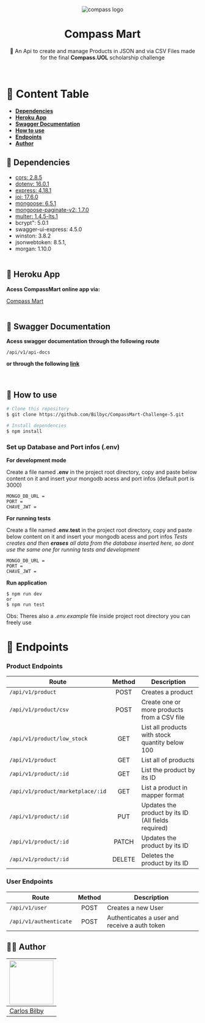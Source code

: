 <p align="center">
  <img alt="compass logo" src="https://user-images.githubusercontent.com/65569815/176964539-fe858838-0d07-418e-9220-b6d94461ecee.png" />
</p>

<h1 align="center">Compass Mart</h1>
<p align="center">🚀 An Api to create and manage Products in JSON and via CSV Files made for the final <strong>Compass.UOL</strong> scholarship challenge</p><br>

📁 Content Table
=================
<!--ts-->
   * **[Dependencies](#-dependencies)**
   * **[Heroku App](#-heroku-app)**
   * **[Swagger Documentation](#-swagger-documentation)**
   * **[How to use](#-how-to-use)**
   * **[Endpoints](#-endpoints)**
   * **[Author](#-author)**
<!--te-->

🔑 Dependencies
---------------
* [cors: 2.8.5](https://www.npmjs.com/package/cors)
* [dotenv: 16.0.1](https://www.npmjs.com/package/dotenv)
* [express: 4.18.1](http://expressjs.com/)
* [joi: 17.6.0](https://www.npmjs.com/package/joi)
* [mongoose: 6.5.1](https://mongoosejs.com/)
* [mongoose-paginate-v2: 1.7.0](https://www.npmjs.com/package/mongoose-paginate-v2)
* [multer: 1.4.5-lts.1](https://www.npmjs.com/package/multer)
* bcrypt": 5.0.1
* swagger-ui-express: 4.5.0
* winston: 3.8.2
* jsonwebtoken: 8.5.1,
* morgan: 1.10.0<br><br>

🔮 Heroku App
--------------
**Acess CompassMart online app via:**

[Compass Mart](https://compass-mart-challenge-5.herokuapp.com/)
<br><br>


📑 Swagger Documentation
---------------
**Acess swagger documentation through the following route**
``` 
/api/v1/api-docs
```
**or through the following [link](https://compass-mart-challenge-5.herokuapp.com/api/v1/api-docs/)**

<br>

🎲 How to use
---------------

```bash
# Clone this repository
$ git clone https://github.com/Bilbyc/CompassMart-Challenge-5.git

# Install dependencies
$ npm install

```
### Set up Database and Port infos (.env)
**For development mode**

Create a file named **.env** in the project root directory, copy and paste below content on it and insert your mongodb acess and port infos (default port is 3000)
```
MONGO_DB_URL =
PORT =
CHAVE_JWT =     
```
**For running tests**

Create a file named **.env.test** in the project root directory, copy and paste below content on it and insert your mongodb acess and port infos
*Tests creates and then **erases** all data from the database inserted here, so dont use the same one for running tests and development*
```
MONGO_DB_URL =    
PORT =
CHAVE_JWT =     
```
**Run application**
```
$ npm run dev
or
$ npm run test
```
Obs: Theres also a *.env.example* file inside project root directory you can freely use


📌 Endpoints
============
### Product Endpoints
|       Route                       |    Method    |                   Description                       |                                                             
|   ---------------                 | :----------: |  -------------------------------------------------- |                                                             
|  `/api/v1/product`                |     POST     |  Creates a product                                  | 
|  `/api/v1/product/csv`            |     POST     |  Create one or more products from a CSV file        |
|  `/api/v1/product/low_stock`      |     GET      | List all products with stock quantity below 100     |
|  `/api/v1/product`                |     GET      |  List all of products                               |   
|  `/api/v1/product/:id`            |     GET      |  List the product by its ID                         | 
|  `/api/v1/product/marketplace/:id`|     GET      |  List a product in mapper format                    | 
|  `/api/v1/product/:id`            |     PUT      |  Updates the product by its ID (All fields required)|  
|  `/api/v1/product/:id`            |    PATCH     |  Updates the product by its ID                      |
|  `/api/v1/product/:id`            |    DELETE    |  Deletes the product by its ID                      |

### User Endpoints
|       Route               |    Method    |                   Description                       |                                                             
|   ---------------         | :----------: |  -------------------------------------------------- |                                                             
|  `/api/v1/user`           |     POST     |  Creates a new User                                 | 
|  `/api/v1/authenticate`   |     POST     |  Authenticates a user and receive a auth token      |

    
## ✋🏻 Author
| <img src="https://avatars.githubusercontent.com/Bilbyc" width=115> |
|--------------------------------------------------------------------|
| <a href="https://github.com/Bilbyc">Carlos Bilby</a> |


